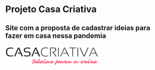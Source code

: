 # Projeto Casa Criativa 
## Site com a proposta de cadastrar ideias para fazer em casa nessa pandemia

![ideias para a crise](https://github.com/lucaspepe/casaCriativa/blob/41ec7aaa9ddaad413475b083d4f0637c0e106386/logo.png)
